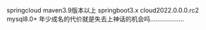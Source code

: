 springcloud 
maven3.9版本以上 springboot3.x cloud2022.0.0.0.rc2 mysql8.0+
年少成名的代价就是失去上神话的机会吗...................
